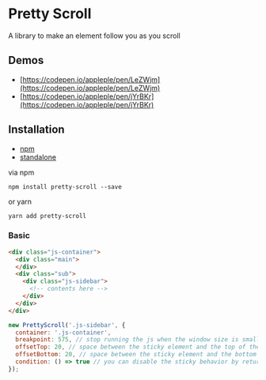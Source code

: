 # Pretty Scroll
A library to make an element follow you as you scroll

## Demos

- [https://codepen.io/appleple/pen/LeZWjm](https://codepen.io/appleple/pen/LeZWjm)
- [https://codepen.io/appleple/pen/jYrBKr](https://codepen.io/appleple/pen/jYrBKr)

## Installation
- [npm](https://www.npmjs.com/package/pretty-scroll)
- [standalone](https://raw.githubusercontent.com/appleple/pretty-scroll/master/js/pretty-scroll.js)

via npm
```shell
npm install pretty-scroll --save
```

or yarn

```shell
yarn add pretty-scroll
```

### Basic

```html
<div class="js-container">
  <div class="main">
  </div>
  <div class="sub">
    <div class="js-sidebar">
      <!-- contents here -->
    </div>
  </div>
</div>
```

```js
new PrettyScroll('.js-sidebar', {
  container: '.js-container',
  breakpoint: 575, // stop running the js when the window size is smaller than 575px
  offsetTop: 20, // space between the sticky element and the top of the window
  offsetBottom: 20, // space between the sticky element and the bottom of the window
  condition: () => true // you can disable the sticky behavior by returning false, it will be executed when you scroll.
});
```
